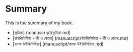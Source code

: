 # Summary

This is the summary of my book.


* ﻿[ভূমিকা] (manuscript/ভূমিকা.md)
* [উইকিপিডিয়া - কী ও কেনো] (manuscript/উইকিপিডিয়া - কী ও কেনো.md)
* [বাংলা উইকিপিডিয়া] (manuscript/বাংলা উইকিপিডিয়া.md)


